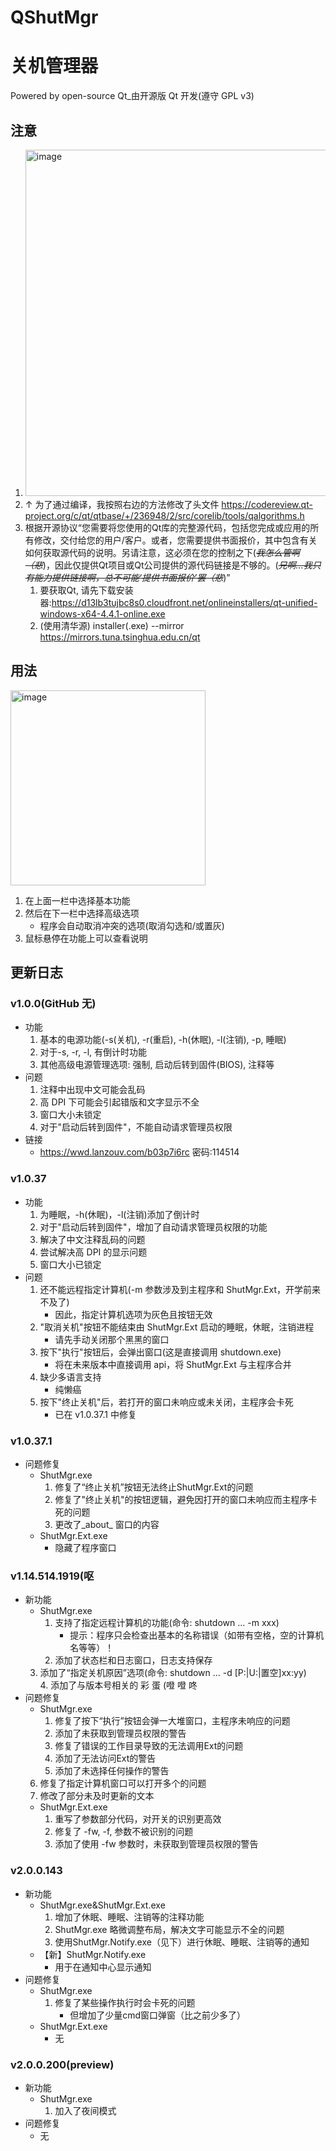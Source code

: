 # QShutMgr
# 关机管理器  
    
Powered by open-source Qt\_由开源版 Qt 开发(遵守 GPL v3)  
   
## 注意  
1. <img width="554" alt="image" src="https://user-images.githubusercontent.com/62493399/190623419-abfb2dd9-b066-41e7-8c97-fe6e823d94b4.png">  
2. ↑ 为了通过编译，我按照右边的方法修改了头文件 https://codereview.qt-project.org/c/qt/qtbase/+/236948/2/src/corelib/tools/qalgorithms.h  
3. 根据开源协议“您需要将您使用的Qt库的完整源代码，包括您完成或应用的所有修改，交付给您的用户/客户。或者，您需要提供书面报价，其中包含有关如何获取源代码的说明。另请注意，这必须在您的控制之下(_~~我怎么管啊（悲~~_)，因此仅提供Qt项目或Qt公司提供的源代码链接是不够的。(_~~兄啊...我只有能力提供链接啊，总不可能‘提供书面报价’罢（悲~~_)”
    1. 要获取Qt, 请先下载安装器:https://d13lb3tujbc8s0.cloudfront.net/onlineinstallers/qt-unified-windows-x64-4.4.1-online.exe   
    2. (使用清华源) installer(.exe) --mirror https://mirrors.tuna.tsinghua.edu.cn/qt   
  
   
## 用法
<img width="312" alt="image" src="https://user-images.githubusercontent.com/62493399/190382391-1c56fe84-24f8-4786-93a9-0208166f4fcb.png">
  
1. 在上面一栏中选择基本功能<br>
2. 然后在下一栏中选择高级选项<br>    
    - 程序会自动取消冲突的选项(取消勾选和/或置灰)<br>
3. 鼠标悬停在功能上可以查看说明<br>
  
## 更新日志
### v1.0.0(GitHub 无)
- 功能  
    1. 基本的电源功能(-s(关机), -r(重启), -h(休眠), -l(注销), -p, 睡眠)  
    2. 对于-s, -r, -l, 有倒计时功能   
    3. 其他高级电源管理选项: 强制, 启动后转到固件(BIOS), 注释等  
- 问题  
     1. 注释中出现中文可能会乱码  
     2. 高 DPI 下可能会引起错版和文字显示不全  
	 3. 窗口大小未锁定  
     4. 对于"启动后转到固件"，不能自动请求管理员权限  
- 链接  
     - https://wwd.lanzouv.com/b03p7i6rc	密码:114514
  
### v1.0.37
- 功能  
    1. 为睡眠，-h(休眠)，-l(注销)添加了倒计时  
    2. 对于"启动后转到固件"，增加了自动请求管理员权限的功能  
    3. 解决了中文注释乱码的问题  
    4. 尝试解决高 DPI 的显示问题  
    5. 窗口大小已锁定  
- 问题  
    1. 还不能远程指定计算机(-m 参数涉及到主程序和 ShutMgr.Ext，开学前来不及了)  
        - 因此，指定计算机选项为灰色且按钮无效  
    2. "取消关机"按钮不能结束由 ShutMgr.Ext 启动的睡眠，休眠，注销进程  
        - 请先手动关闭那个黑黑的窗口
    3. 按下"执行"按钮后，会弹出窗口(这是直接调用 shutdown.exe)  
        - 将在未来版本中直接调用 api，将 ShutMgr.Ext 与主程序合并  
    4. 缺少多语言支持  
        - 纯懒癌  
    5. 按下"终止关机"后，若打开的窗口未响应或未关闭，主程序会卡死  
    	- 已在 v1.0.37.1 中修复  
### v1.0.37.1
- 问题修复
    - ShutMgr.exe  
        1. 修复了“终止关机”按钮无法终止ShutMgr.Ext的问题  
        2. 修复了"终止关机"的按钮逻辑，避免因打开的窗口未响应而主程序卡死的问题  
        3. 更改了_about_ 窗口的内容  
    - ShutMgr.Ext.exe  
        - 隐藏了程序窗口   
  
### v1.14.514.1919(呕   
- 新功能   
    - ShutMgr.exe   
        1. 支持了指定远程计算机的功能(命令: shutdown ... -m xxx)   
            - 提示：程序只会检查出基本的名称错误（如带有空格，空的计算机名等等）！   
        2. 添加了状态栏和日志窗口，日志支持保存  
	3. 添加了“指定关机原因”选项(命令: shutdown ... -d [P:|U:|置空]xx:yy)  
        4. 添加了与版本号相关的 彩 蛋 (噔 噔 咚    
- 问题修复   
    - ShutMgr.exe   
        1. 修复了按下“执行”按钮会弹一大堆窗口，主程序未响应的问题   
        2. 添加了未获取到管理员权限的警告   
        3. 修复了错误的工作目录导致的无法调用Ext的问题   
        4. 添加了无法访问Ext的警告   
        5. 添加了未选择任何操作的警告  
	6. 修复了指定计算机窗口可以打开多个的问题
	7. 修改了部分未及时更新的文本
    - ShutMgr.Ext.exe   
        1. 重写了参数部分代码，对开关的识别更高效   
        2. 修复了 -fw, -f, 参数不被识别的问题   
        3. 添加了使用 -fw 参数时，未获取到管理员权限的警告   

### v2.0.0.143  
- 新功能  
    - ShutMgr.exe&ShutMgr.Ext.exe  
        1. 增加了休眠、睡眠、注销等的注释功能  
        2. ShutMgr.exe 略微调整布局，解决文字可能显示不全的问题  
        3. 使用ShutMgr.Notify.exe（见下）进行休眠、睡眠、注销等的通知  
    - 【新】ShutMgr.Notify.exe  
        - 用于在通知中心显示通知  
- 问题修复  
    - ShutMgr.exe  
        1. 修复了某些操作执行时会卡死的问题  
            - 但增加了少量cmd窗口弹窗（比之前少多了）  
    - ShutMgr.Ext.exe  
        - 无  
        
### v2.0.0.200(preview)   
- 新功能   
    - ShutMgr.exe  
        1. 加入了夜间模式
- 问题修复    
    - 无  